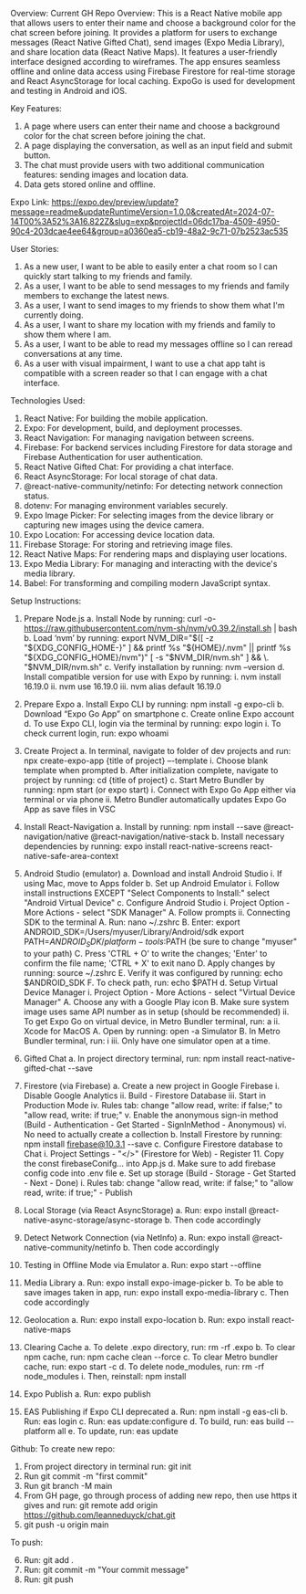 Overview:
Current GH Repo Overview: This is a React Native mobile app that allows users to enter their name and choose a background color for the chat screen before joining. It provides a platform for users to exchange messages (React Native Gifted Chat), send images (Expo Media Library), and share location data (React Native Maps). It features a user-friendly interface designed according to wireframes. The app ensures seamless offline and online data access using Firebase Firestore for real-time storage and React AsyncStorage for local caching. ExpoGo is used for development and testing in Android and iOS. 

Key Features:

1. A page where users can enter their name and choose a background color for the chat screen before joining the chat.
2. A page displaying the conversation, as well as an input field and submit button.
3. The chat must provide users with two additional communication features: sending images and location data.
4. Data gets stored online and offline.

Expo Link: https://expo.dev/preview/update?message=readme&updateRuntimeVersion=1.0.0&createdAt=2024-07-14T00%3A52%3A16.822Z&slug=exp&projectId=06dc17ba-4509-4950-90c4-203dcae4ee64&group=a0360ea5-cb19-48a2-9c71-07b2523ac535

User Stories:

1. As a new user, I want to be able to easily enter a chat room so I can quickly start talking to my friends and family.
2. As a user, I want to be able to send messages to my friends and family members to exchange the latest news.
3. As a user, I want to send images to my friends to show them what I'm currently doing.
4. As a user, I want to share my location with my friends and family to show them where I am.
5. As a user, I want to be able to read my messages offline so I can reread conversations at any time.
6. As a user with visual impairment, I want to use a chat app taht is compatible with a screen reader so that I can engage with a chat interface.

Technologies Used:

1. React Native: For building the mobile application.
2. Expo: For development, build, and deployment processes.
3. React Navigation: For managing navigation between screens.
4. Firebase: For backend services including Firestore for data storage and Firebase Authentication for user authentication.
5. React Native Gifted Chat: For providing a chat interface.
6. React AsyncStorage: For local storage of chat data.
7. @react-native-community/netinfo: For detecting network connection status.
8. dotenv: For managing environment variables securely.
9. Expo Image Picker: For selecting images from the device library or capturing new images using the device camera.
10. Expo Location: For accessing device location data.
11. Firebase Storage: For storing and retrieving image files.
12. React Native Maps: For rendering maps and displaying user locations.
13. Expo Media Library: For managing and interacting with the device's media library.
14. Babel: For transforming and compiling modern JavaScript syntax.

Setup Instructions:

1. Prepare Node.js
   a. Install Node by running: curl -o- https://raw.githubusercontent.com/nvm-sh/nvm/v0.39.2/install.sh | bash
   b. Load ‘nvm’ by running: export NVM_DIR="$([ -z "${XDG_CONFIG_HOME-}" ] && printf %s "${HOME}/.nvm" || printf %s "${XDG_CONFIG_HOME}/nvm")"
   [ -s "$NVM_DIR/nvm.sh" ] && \. "$NVM_DIR/nvm.sh"
   c. Verify installation by running: nvm –version
   d. Install compatible version for use with Expo by running:
   i. nvm install 16.19.0
   ii. nvm use 16.19.0
   iii. nvm alias default 16.19.0

2. Prepare Expo
   a. Install Expo CLI by running: npm install -g expo-cli
   b. Download “Expo Go App” on smartphone
   c. Create online Expo account
   d. To use Expo CLI, login via the terminal by running: expo login
   i. To check current login, run: expo whoami

3. Create Project
   a. In terminal, navigate to folder of dev projects and run: npx create-expo-app {title of project} –-template
   i. Choose blank template when prompted
   b. After initialization complete, navigate to project by running: cd {title of project}
   c. Start Metro Bundler by running: npm start (or expo start)
   i. Connect with Expo Go App either via terminal or via phone
   ii. Metro Bundler automatically updates Expo Go App as save files in VSC

4. Install React-Navigation
   a. Install by running: npm install --save @react-navigation/native @react-navigation/native-stack
   b. Install necessary dependencies by running: expo install react-native-screens react-native-safe-area-context

5. Android Studio (emulator)
   a. Download and install Android Studio
   i. If using Mac, move to Apps folder
   b. Set up Android Emulator
   i. Follow install instructions EXCEPT "Select Components to Install:" select "Android Virtual Device"
   c. Configure Android Studio
   i. Project Option - More Actions - select "SDK Manager"
   A. Follow prompts
   ii. Connecting SDK to the terminal
   A. Run: nano ~/.zshrc
   B. Enter: export ANDROID_SDK=/Users/myuser/Library/Android/sdk
   export PATH=$ANDROID_SDK/platform-tools:$PATH
   (be sure to change "myuser" to your path)
   C. Press 'CTRL + O' to write the changes; 'Enter' to confirm the file name; 'CTRL + X' to exit nano
   D. Apply changes by running: source ~/.zshrc
   E. Verify it was configured by running: echo $ANDROID_SDK
   F. To check path, run: echo $PATH
   d. Setup Virtual Device Manager
   i. Project Option - More Actions - select "Virtual Device Manager"
   A. Choose any with a Google Play icon
   B. Make sure system image uses same API number as in setup (should be recommended)
   ii. To get Expo Go on virtual device, in Metro Bundler terminal, run: a
   ii. Xcode for MacOS
   A. Open by running: open -a Simulator
   B. In Metro Bundler terminal, run: i
   iii. Only have one simulator open at a time.

6. Gifted Chat
   a. In project directory terminal, run: npm install react-native-gifted-chat --save

7. Firestore (via Firebase)
   a. Create a new project in Google Firebase
   i. Disable Google Analytics
   ii. Build - Firestore Database
   iii. Start in Production Mode
   iv. Rules tab: change "allow read, write: if false;" to "allow read, write: if true;"
   v. Enable the anonymous sign-in method (Build - Authentication - Get Started - SignInMethod - Anonymous)
   vi. No need to actually create a collection
   b. Install Firestore by running: npm install firebase@10.3.1 --save
   c. Configure Firestore database to Chat
   i. Project Settings - "</>" (Firestore for Web) - Register 11. Copy the const firebaseConifg... into App.js
   d. Make sure to add firebase config code into .env file
   e. Set up storage (Build - Storage - Get Started - Next - Done)
   i. Rules tab: change "allow read, write: if false;" to "allow read, write: if true;" - Publish

8. Local Storage (via React AsyncStorage)
   a. Run: expo install @react-native-async-storage/async-storage
   b. Then code accordingly

9. Detect Network Connection (via NetInfo)
   a. Run: expo install @react-native-community/netinfo
   b. Then code accordingly

10. Testing in Offline Mode via Emulator
    a. Run: expo start --offline

11. Media Library
    a. Run: expo install expo-image-picker
    b. To be able to save images taken in app, run: expo install expo-media-library
    c. Then code accordingly

12. Geolocation
    a. Run: expo install expo-location
    b. Run: expo install react-native-maps

13. Clearing Cache
    a. To delete .expo directory, run: rm -rf .expo
    b. To clear npm cache, run: npm cache clean --force
    c. To clear Metro bundler cache, run: expo start -c
    d. To delete node_modules, run: rm -rf node_modules
    i. Then, reinstall: npm install

14. Expo Publish
    a. Run: expo publish

15. EAS Publishing if Expo CLI deprecated
    a. Run: npm install -g eas-cli
    b. Run: eas login
    c. Run: eas update:configure
    d. To build, run: eas build --platform all
    e. To update, run: eas update

Github:
To create new repo:

1. From project directory in terminal run: git init
2. Run git commit -m "first commit"
3. Run git branch -M main
4. From GH page, go through process of adding new repo, then use https it gives and run: git remote add origin https://github.com/leanneduyck/chat.git
5. git push -u origin main

To push:

6. Run: git add .
7. Run: git commit -m "Your commit message"
8. Run: git push
